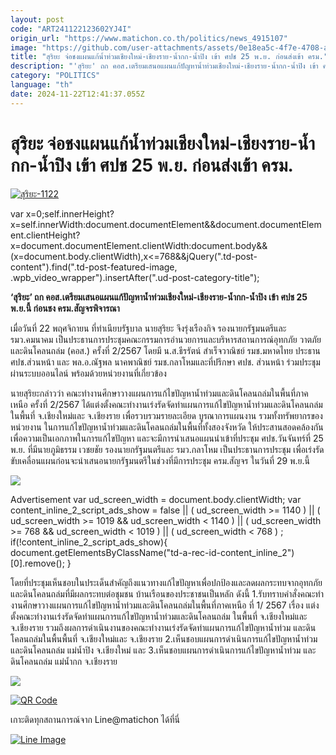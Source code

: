 ```yaml
---
layout: post
code: "ART241122123602YJ4I"
origin_url: "https://www.matichon.co.th/politics/news_4915107"
image: "https://github.com/user-attachments/assets/0e18ea5c-4f7e-4708-a64e-43f166e25a3b"
title: "สุริยะ จ่อชงแผนแก้น้ำท่วมเชียงใหม่-เชียงราย-น้ำกก-น้ำปิง เข้า ศปช 25 พ.ย. ก่อนส่งเข้า ครม."
description: "'สุริยะ' ถก คอส.เตรียมเสนอแผนแก้ปัญหาน้ำท่วมเชียงใหม่-เชียงราย-น้ำกก-น้ำปิง เข้า ศปช 25 พ.ย.นี้ ก่อนชง ครม.สัญจรพิจารณา"
category: "POLITICS"
language: "th"
date: 2024-11-22T12:41:37.055Z
---
```


# สุริยะ จ่อชงแผนแก้น้ำท่วมเชียงใหม่-เชียงราย-น้ำกก-น้ำปิง เข้า ศปช 25 พ.ย. ก่อนส่งเข้า ครม.

[![](https://www.matichon.co.th/wp-content/uploads/2024/11/สุริยะ-1122.jpg "สุริยะ-1122")](https://www.matichon.co.th/wp-content/uploads/2024/11/สุริยะ-1122.jpg)

var x=0;self.innerHeight?x=self.innerWidth:document.documentElement&&document.documentElement.clientHeight?x=document.documentElement.clientWidth:document.body&&(x=document.body.clientWidth),x<=768&&jQuery(".td-post-content").find(".td-post-featured-image, .wpb\_video\_wrapper").insertAfter(".ud-post-category-title");

**‘สุริยะ’ ถก คอส.เตรียมเสนอแผนแก้ปัญหาน้ำท่วมเชียงใหม่-เชียงราย-น้ำกก-น้ำปิง เข้า ศปช 25 พ.ย.นี้ ก่อนชง ครม.สัญจรพิจารณา**

เมื่อวันที่ 22 พฤศจิกายน ที่ทำเนียบรัฐบาล นายสุริยะ จึงรุ่งเรืองกิจ รองนายกรัฐมนตรีและ รมว.คมนาคม เป็นประธานการประชุมคณะกรรมการอำนวยการและบริหารสถานการณ์อุทกภัย วาตภัย และดินโคลนถล่ม (คอส.) ครั้งที่ 2/2567 โดยมี น.ส.ธีรรัตน์ สำเร็จวาณิชย์ รมช.มหาดไทย ประธาน ศปช.ส่วนหน้า และ พล.อ.ณัฐพล นาคพาณิชย์ รมช.กลาโหมและที่ปรึกษา ศปช. ส่วนหน้า ร่วมประชุมผ่านระบบออนไลน์ พร้อมด้วยหน่วยงานที่เกี่ยวข้อง

นายสุริยะกล่าวว่า คณะทํางานศึกษาวางแผนการแก้ไขปัญหาน้ำท่วมและดินโคลนถล่มในพื้นที่ภาคเหนือ ครั้งที่ 2/2567 ได้แต่งตั้งคณะทํางานเร่งรัดจัดทําแผนการแก้ไขปัญหาน้ำท่วมและดินโคลนถล่มในพื้นที่ จ.เชียงใหม่และ จ.เชียงราย เพื่อรวบรวมรายละเอียด บูรณาการแผนงาน รวมทั้งทรัพยากรของหน่วยงาน ในการแก้ไขปัญหาน้ำท่วมและดินโคลนถล่มในพื้นที่ทั้งสองจังหวัด ให้ประสานสอดคล้องกันเพื่อความเป็นเอกภาพในการแก้ไขปัญหา และจะมีการนำเสนอแผนนำเข้าที่ประชุม ศปช.วันจันทร์ที่ 25 พ.ย. ที่มีนายภูมิธรรม เวชยชัย รองนายกรัฐมนตรีและ รมว.กลาโหม เป็นประธานการประชุม เพื่อเร่งรัดขับเคลื่อนแผนก่อนจะนำเสนอนายกรัฐมนตรีในช่วงที่มีการประชุม ครม.สัญจร ในวันที่ 29 พ.ย.นี้

![](https://www.matichon.co.th/wp-content/uploads/2024/11/DSC_9683_0.jpg)

Advertisement var ud\_screen\_width = document.body.clientWidth; var content\_inline\_2\_script\_ads\_show = false || ( ud\_screen\_width >= 1140 ) || ( ud\_screen\_width >= 1019 && ud\_screen\_width < 1140 ) || ( ud\_screen\_width >= 768 && ud\_screen\_width < 1019 ) || ( ud\_screen\_width < 768 ) ; if(!content\_inline\_2\_script\_ads\_show){ document.getElementsByClassName("td-a-rec-id-content\_inline\_2")\[0\].remove(); }

โดยที่ประชุมเห็นชอบในประเด็นสำคัญถึงแนวทางแก้ไขปัญหาเพื่อปกป้องและลดผลกระทบจากอุทกภัย และดินโคลนถล่มที่มีผลกระทบต่อชุมชน บ้านเรือนของประชาชนเป็นหลัก ดังนี้ 1.รับทราบคําสั่งคณะทํางานศึกษาวางแผนการแก้ไขปัญหาน้ำท่วมและดินโคลนถล่มในพื้นที่ภาคเหนือ ที่ 1/ 2567 เรื่อง แต่งตั้งคณะทํางานเร่งรัดจัดทําแผนการแก้ไขปัญหาน้ำท่วมและดินโคลนถล่ม ในพื้นที่ จ.เชียงใหม่และ จ.เชียงราย รวมถึงผลการดำเนินงานของคณะทำงานเร่งรัดจัดทำแผนการแก้ไขปัญหาน้ำท่วม และดินโคลนถล่มในพื้นพื้นที่ จ.เชียงใหม่และ จ.เชียงราย 2.เห็นชอบแผนการดำเนินการแก้ไขปัญหาน้ำท่วม และดินโคลนถล่ม แม่น้ำปิง จ.เชียงใหม่ และ 3.เห็นชอบแผนการดำเนินการแก้ไขปัญหาน้ำท่วม และดินโคลนถล่ม แม่น้ำกก จ.เชียงราย

![](https://www.matichon.co.th/wp-content/uploads/2024/11/DSC_9691_0.jpg)

[![QR Code](https://www.matichon.co.th/wp-content/uploads/2023/07/wob1371z.jpg)](https://lin.ee/ht0nDxX)

เกาะติดทุกสถานการณ์จาก Line@matichon ได้ที่นี่

[![Line Image](https://www.matichon.co.th/wp-content/uploads/2023/07/th.png)](https://lin.ee/ht0nDxX)